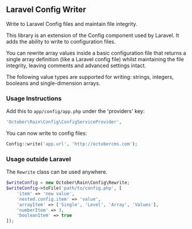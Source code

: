 ## Laravel Config Writer

Write to Laravel Config files and maintain file integrity.

This library is an extension of the Config component used by Laravel. It adds the ability to write to configuration files.

You can rewrite array values inside a basic configuration file that returns a single array definition (like a Laravel config file) whilst maintaining the file integrity, leaving comments and advanced settings intact.

The following value types are supported for writing: strings, integers, booleans and single-dimension arrays.

### Usage Instructions

Add this to `app/config/app.php` under the 'providers' key:

```php
'October\Rain\Config\ConfigServiceProvider',
```

You can now write to config files:

```php
Config::write('app.url', 'http://octobercms.com');
```

### Usage outside Laravel

The `Rewrite` class can be used anywhere.

```php
$writeConfig = new October\Rain\Config\Rewrite;
$writeConfig->toFile('path/to/config.php', [
    'item' => 'new value',
    'nested.config.item' => 'value',
    'arrayItem' => ['Single', 'Level', 'Array', 'Values'],
    'numberItem' => 3,
    'booleanItem' => true
]);
```

